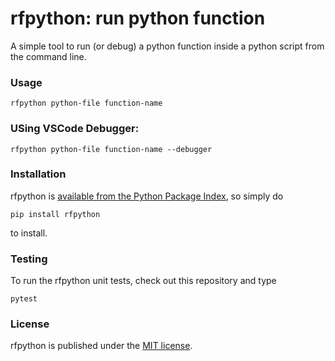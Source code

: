 # rfpython: run python function

A simple tool to run (or debug) a python function inside a python script from the command line.

### Usage

``` 
rfpython python-file function-name
``` 

### USing VSCode Debugger:

``` 
rfpython python-file function-name --debugger
``` 

### Installation

rfpython is [available from the Python Package
Index](https://pypi.org/project/rfpython/), so simply do
```
pip install rfpython
```
to install.

### Testing

To run the rfpython unit tests, check out this repository and type
```
pytest
```

### License

rfpython is published under the [MIT license](https://en.wikipedia.org/wiki/MIT_License).
